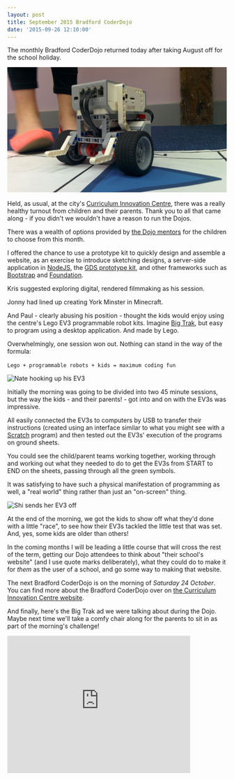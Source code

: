 ```yaml
---
layout: post
title: September 2015 Bradford CoderDojo
date: '2015-09-26 12:10:00'
---
```


The monthly Bradford CoderDojo returned today after taking August off for the school holiday.

![](/assets/cd-ev3.jpg)

Held, as usual, at the city's [Curriculum Innovation Centre](https://www.google.co.uk/maps/place/The+Innovation+Centre+Bradford/@53.7948029,-1.7454657,15z/data=!4m2!3m1!1s0x0:0x7d25cca0e49c6198?sa=X&ved=0CHEQ_BIwCmoVChMIy5C8k4iZyAIVC74UCh0xzgKM), there was a really healthy turnout from children and their parents. Thank you to all that came along - if you didn't we wouldn't have a reason to run the Dojos.

There was a wealth of options provided by [the Dojo mentors](http://www.ticbradford.com/coderdojo/mentors) for the children to choose from this month.

I offered the chance to use a prototype kit to quickly design and assemble a website, as an exercise to introduce sketching designs, a server-side application in [NodeJS](https://nodejs.org/), the [GDS prototype kit](https://github.com/alphagov/govuk_prototype_kit), and other frameworks such as [Bootstrap](http://getbootstrap.com/) and [Foundation](http://foundation.zurb.com/).

Kris suggested exploring digital, rendered filmmaking as his session.

Jonny had lined up creating York Minster in Minecraft.

And Paul - clearly abusing his position - thought the kids would enjoy using the centre's Lego EV3 programmable robot kits. Imagine [Big Trak](https://en.wikipedia.org/wiki/Big_Trak), but easy to program using a desktop application. And made by Lego.

Overwhelmingly, one session won out. Nothing can stand in the way of the formula:

`Lego + programmable robots + kids = maximum coding fun`

![Nate hooking up his EV3](/content/images/2015/09/cd-ev3-play.jpg)

Initially the morning was going to be divided into two 45 minute sessions, but the way the kids - and their parents! - got into and on with the EV3s was impressive.

All easily connected the EV3s to computers by USB to transfer their instructions (created using an interface similar to what you might see with a [Scratch](https://scratch.mit.edu/) program) and then tested out the EV3s' execution of the programs on ground sheets.

You could see the child/parent teams working together, working through and working out what they needed to do to get the EV3s from START to END on the sheets, passing through all the green symbols.

It was satisfying to have such a physical manifestation of programming as well, a "real world" thing rather than just an "on-screen" thing.

![Shi sends her EV3 off](/content/images/2015/09/cd-ev3-shi.jpg)

At the end of the morning, we got the kids to show off what they'd done with a little "race", to see how their EV3s tackled the little test that was set. And, yes, some kids are older than others!

In the coming months I will be leading a little course that will cross the rest of the term, getting our Dojo attendees to think about "their school's website" (and I use quote marks deliberately), what they could do to make it for *them* as the user of a school, and go some way to making that website.

The next Bradford CoderDojo is on the morning of *Saturday 24 October*. You can find more about the Bradford CoderDojo over on [the Curriculum Innovation Centre website](http://www.ticbradford.com/coderdojo).

And finally, here's the Big Trak ad we were talking about during the Dojo. Maybe next time we'll take a comfy chair along for the parents to sit in as part of the morning's challenge!

<iframe width="420" height="315" src="https://www.youtube.com/embed/0ToYAUm2PEQ" frameborder="0" allowfullscreen></iframe>
